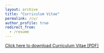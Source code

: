 ```yaml
---
layout: archive
title: "Curriculum Vitae"
permalink: /cv/
author_profile: true
redirect_from:
  - /resume
---
```


<a href ="https://github.com/amits1ngh/amits1ngh.github.io/blob/master/files/CV_Amit.pdf" type="application/pdf" >Click here to download Curriculum Vitae [PDF]</a>
